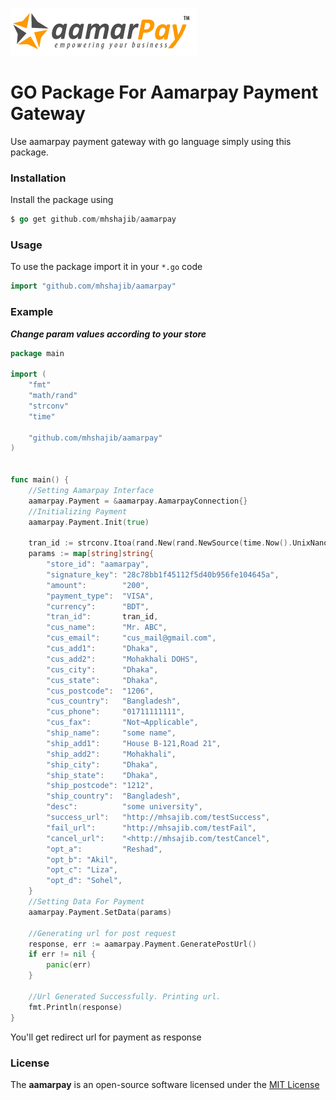 ![aamarpay](aamarpay.png)

# GO Package For Aamarpay Payment Gateway

Use aamarpay payment gateway with go language simply using this package.  

### Installation

Install the package using
```go
$ go get github.com/mhshajib/aamarpay
```

### Usage

To use the package import it in your `*.go` code
```go
import "github.com/mhshajib/aamarpay"
```

### Example

***Change param values according to your store***

```go
package main

import (
	"fmt"
	"math/rand"
	"strconv"
	"time"

	"github.com/mhshajib/aamarpay"
)


func main() {
	//Setting Aamarpay Interface
	aamarpay.Payment = &aamarpay.AamarpayConnection{}
	//Initializing Payment
	aamarpay.Payment.Init(true)

	tran_id := strconv.Itoa(rand.New(rand.NewSource(time.Now().UnixNano())).Int())
	params := map[string]string{
		"store_id": "aamarpay",
		"signature_key": "28c78bb1f45112f5d40b956fe104645a",
		"amount":        "200",
		"payment_type":  "VISA",
		"currency":      "BDT",
		"tran_id":       tran_id,
		"cus_name":      "Mr. ABC",
		"cus_email":     "cus_mail@gmail.com",
		"cus_add1":      "Dhaka",
		"cus_add2":      "Mohakhali DOHS",
		"cus_city":      "Dhaka",
		"cus_state":     "Dhaka",
		"cus_postcode":  "1206",
		"cus_country":   "Bangladesh",
		"cus_phone":     "01711111111",
		"cus_fax":       "Not¬Applicable",
		"ship_name":     "some name",
		"ship_add1":     "House B-121,Road 21",
		"ship_add2":     "Mohakhali",
		"ship_city":     "Dhaka",
		"ship_state":    "Dhaka",
		"ship_postcode": "1212",
		"ship_country":  "Bangladesh",
		"desc":          "some university",
		"success_url":   "http://mhsajib.com/testSuccess",
		"fail_url":      "http://mhsajib.com/testFail",
		"cancel_url":    "<http://mhsajib.com/testCancel",
		"opt_a":         "Reshad",
		"opt_b": "Akil",
		"opt_c": "Liza",
		"opt_d": "Sohel",
	}
	//Setting Data For Payment
	aamarpay.Payment.SetData(params)

	//Generating url for post request
	response, err := aamarpay.Payment.GeneratePostUrl()
	if err != nil {
		panic(err)
	}

	//Url Generated Successfully. Printing url.
	fmt.Println(response)
}
```

You'll get redirect url for payment as response


### **License**
The **aamarpay** is an open-source software licensed under the [MIT License](LICENSE)
